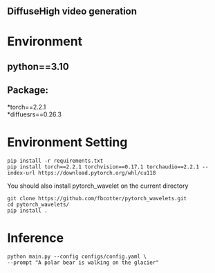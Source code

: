 ## DiffuseHigh video generation

# Environment
## python==3.10   
## Package:
*torch==2.2.1   
*diffuesrs==0.26.3

# Environment Setting
```Shell
pip install -r requirements.txt
pip install torch==2.2.1 torchvision==0.17.1 torchaudio==2.2.1 --index-url https://download.pytorch.org/whl/cu118
```

You should also install pytorch_wavelet on the current directory
```Shell
git clone https://github.com/fbcotter/pytorch_wavelets.git
cd pytorch_wavelets/
pip install .
```

# Inference
```Shell
python main.py --config configs/config.yaml \
--prompt "A polar bear is walking on the glacier"
```
